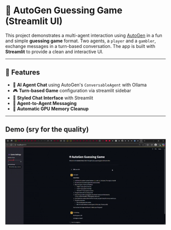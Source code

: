 ﻿# 🧠 AutoGen Guessing Game (Streamlit UI)

This project demonstrates a multi-agent interaction using [AutoGen](https://github.com/microsoft/autogen) in a fun and simple **guessing game** format. Two agents, a `player` and a `gambler`, exchange messages in a turn-based conversation. The app is built with **Streamlit** to provide a clean and interactive UI.

---

## 🚀 Features

- 🤖 **AI Agent Chat** using AutoGen's `ConversableAgent` with Ollama 
- 🎮 **Turn-based Game** configuration via streamlit sidebar
- 💬 **Styled Chat Interface** with Streamlit
- 🔄 **Agent-to-Agent Messaging** 
- 🧹 **Automatic GPU Memory Cleanup**

---

## Demo (sry for the quality)
<p align="center">
  <img src="demo/Streamlit%20and%2039%20more%20pages%20-%20Iheb%20-%20Microsoft_%20Edge%202025-07-06%2022-07-49.gif" alt="Demo" width="800"/>
</p>

